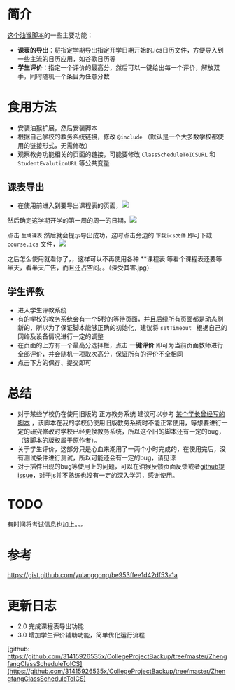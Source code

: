 # 简介


[这个油猴脚本](https://greasyfork.org/zh-CN/scripts/395847-%E6%96%B0%E7%89%88%E6%AD%A3%E6%96%B9%E6%95%99%E5%8A%A1%E7%B3%BB%E7%BB%9F%E5%AF%BC%E5%87%BA%E8%AF%BE%E7%A8%8B%E8%A1%A8)的一些主要功能：

+ **课表的导出**：将指定学期导出指定开学日期开始的.ics日历文件，方便导入到一些主流的日历应用，如谷歌日历等
+ **学生评价**：指定一个评价的最高分，然后可以一键给出每一个评价，解放双手，同时随机一个条目为任意分数


# 食用方法

+ 安装油猴扩展，然后安装脚本
+ 根据自己学校的教务系统链接，修改 ``@include`` （默认是一个大多数学校都使用的链接形式，无需修改）
+ 观察教务功能相关的页面的链接，可能要修改 ``ClassScheduleToICSURL`` 和 ``StudentEvalutionURL`` 等公共变量


## 课表导出

+ 在使用前进入到要导出课程表的页面，![](https://raw.githubusercontent.com/31415926535x/CollegeProjectBackup/master/ZhengfangClassScheduleToICS/img/1.PNG)

然后确定这学期开学的第一周的周一的日期，![](https://raw.githubusercontent.com/31415926535x/CollegeProjectBackup/master/ZhengfangClassScheduleToICS/img/2.PNG)

点击 ``生成课表`` 然后就会提示导出成功，这时点击旁边的 ``下载ics文件`` 即可下载 ``course.ics`` 文件，![](https://raw.githubusercontent.com/31415926535x/CollegeProjectBackup/master/ZhengfangClassScheduleToICS/img/3.PNG)

之后怎么使用就看你了，，这样可以不再使用各种 **课程表 等看个课程表还要等半天，看半天广告，而且还占空间。。~~（深受其害.jpg）~~

## 学生评教

+ 进入学生评教系统
+ 有的学校的教务系统会有一个5秒的等待页面，并且后续所有页面都是动态刷新的，所以为了保证脚本能够正确的初始化，建议将 ``setTimeout_`` 根据自己的网络及设备情况进行一定的调整
+ 在页面的上方有一个最高分选择栏，点击 **一键评价** 即可为当前页面教师进行全部评价，并会随机一项取次高分，保证所有的评价不全相同
+ 点击下方的保存、提交即可


# 总结

+ 对于某些学校仍在使用旧版的 正方教务系统 建议可以参考 [某个学长曾经写的脚本](https://github.com/31415926535x/CollegeProjectBackup/blob/master/ZhengfangClassScheduleToICS/ZhengFangClassScheduleToICS_OLD.js) ，该脚本在我的学校仍使用旧版教务系统时不能正常使用，等想要进行一定的研究修改时学校已经更换教务系统，所以这个旧的脚本还有一定的bug，（该脚本的版权属于原作者）。
+ 关于学生评价，这部分只是心血来潮用了一两个小时完成的，在使用完后，没有测试条件进行测试，所以可能还会有一定的bug，请见谅
+ 对于插件出现的bug等使用上的问题，可以在油猴反馈页面反馈或者[github提issue](https://github.com/31415926535x/CollegeProjectBackup/tree/master/ZhengfangClassScheduleToICS)，对于js并不熟练也没有一定的深入学习，感谢使用。


# TODO

有时间将考试信息也加上。。。

# 参考

https://gist.github.com/yulanggong/be953ffee1d42df53a1a

# 更新日志

+ 2.0 完成课程表导出功能
+ 3.0 增加学生评价辅助功能，简单优化运行流程

[github: https://github.com/31415926535x/CollegeProjectBackup/tree/master/ZhengfangClassScheduleToICS](https://github.com/31415926535x/CollegeProjectBackup/tree/master/ZhengfangClassScheduleToICS)